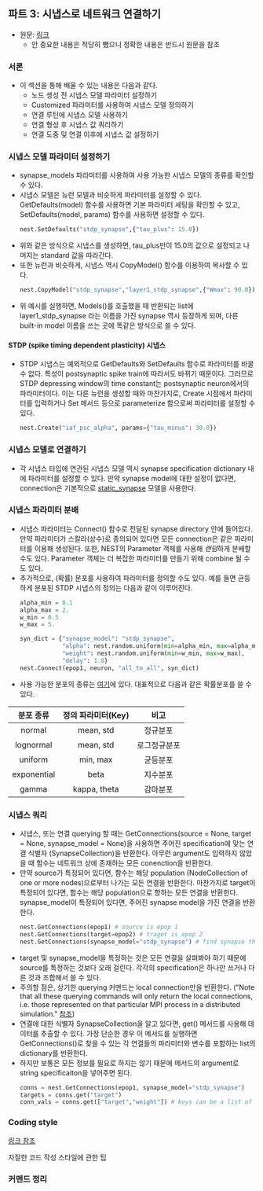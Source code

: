 ## 파트 3: 시냅스로 네트워크 연결하기
- 원문: <a href="https://nest-simulator.readthedocs.io/en/stable/tutorials/pynest_tutorial/part_3_connecting_networks_with_synapses.html#pynest-tutorial-3">링크</a>
  - 안 중요한 내용은 적당히 뺐으니 정확한 내용은 반드시 원문을 참조

### 서론
- 이 섹션을 통해 배울 수 있는 내용은 다음과 같다.
  - 노드 생성 전 시냅스 모델 파라미터 설정하기
  - Customized 파라미터를 사용하여 시냅스 모델 정의하기
  - 연결 루틴에 시냅스 모델 사용하기
  - 연결 형성 후 시냅스 값 쿼리하기
  - 연결 도중 및 연결 이후에 시냅스 값 설정하기



### 시냅스 모델 파라미터 설정하기
- synapse_models 파라미터를 사용하여 사용 가능한 시냅스 모델의 종류를 확인할 수 있다.
- 시냅스 모델은 뉴런 모델과 비슷하게 파라미터를 설정할 수 있다. GetDefaults(model) 함수를 사용하면 기본 파라미터 세팅을 확인할 수 있고, SetDefaults(model, params) 함수를 사용하면 설정할 수 있다.
  ```python
  nest.SetDefaults("stdp_synapse",{"tau_plus": 15.0})
  ```
- 위와 같은 방식으로 시냅스를 생성하면, tau_plus만이 15.0의 값으로 설정되고 나머지는 standard 값을 따라간다.
- 또한 뉴런과 비슷하게, 시냅스 역시 CopyModel() 함수를 이용하여 복사할 수 있다.
  ```python
  nest.CopyModel("stdp_synapse","layer1_stdp_synapse",{"Wmax": 90.0})
  ```
- 위 예시를 실행하면, Models()를 호출했을 때 반환되는 list에 layer1_stdp_synapse 라는 이름을 가진 synapse 역시 등장하게 되며, 다른 built-in model 이름을 쓰는 곳에 똑같은 방식으로 쓸 수 있다.


#### STDP (spike timing dependent plasticity) 시냅스
- STDP 시냅스는 예외적으로 GetDefaults와 SetDefaults 함수로 파라미터를 바꿀 수 없다. 특성이 postsynaptic spike train에 따라서도 바뀌기 때문이다. 그러므로 STDP depressing window의 time constant는 postsynaptic neuron에서의 파라미터이다. 이는 다른 뉴런을 생성할 때와 마찬가지로, Create 시점에서 파라미터를 입력하거나 Set 메서드 등으로 parameterize 함으로써 파라미터를 설정할 수 있다.
  ```python
  nest.Create("iaf_psc_alpha", params={"tau_minus": 30.0})
  ```

### 시냅스 모델로 연결하기
- 각 시냅스 타입에 연관된 시냅스 모델 역시 synapse specification dictionary 내에 파라미터를 설정할 수 있다. 만약 synapse model에 대한 설정이 없다면, connection은 기본적으로 [static_synapse](https://nest-simulator.readthedocs.io/en/stable/ref_material/glossary.html#term-static_synapse) 모델을 사용한다.

### 시냅스 파라미터 분배
- 시냅스 파라미터는 Connect() 함수로 전달된 synapse directory 안에 들어있다. 만약 파라미터가 스칼라(상수)로 종의되어 있다면 모든 connection은 같은 파라미터를 이용해 생성된다. 또한, NEST의 Parameter 객체를 사용해 *랜덤*하게 분배할 수도 있다. Parameter 객체는 더 복잡한 파라미터를 만들기 위해 combine 될 수도 있다.
- 추가적으로, (확률) 분포를 사용하여 파라미터를 정의할 수도 있다. 예를 들면 균등하게 분포된 STDP 시냅스의 정의는 다음과 같이 이루어진다.
  ```python
  alpha_min = 0.1
  alpha_max = 2.
  w_min = 0.5
  w_max = 5.

  syn_dict = {"synapse_model": "stdp_synapse",
              "alpha": nest.random.uniform(min=alpha_min, max=alpha_max),
              "weight": nest.random.uniform(min=w_min, max=w_max),
              "delay": 1.0}
  nest.Connect(epop1, neuron, "all_to_all", syn_dict)
  ```
- 사용 가능한 분포의 종류는 [여기](https://nest-simulator.readthedocs.io/en/stable/synapses/connection_management.html#connection-management)에 있다. 대표적으로 다음과 같은 확률분포를 쓸 수 있다.

|분포 종류|정의 파라미터(Key)|비고|
|:---:|:---:|:---:|
|normal|mean, std|정규분포|
|lognormal|mean, std|로그정규분포|
|uniform|min, max|균등분포|
|exponential|beta|지수분포|
|gamma|kappa, theta|감마분포|

### 시냅스 쿼리
- 시냅스, 또는 연결 querying 할 때는 GetConnections(source = None, target = None, synapse_model = None)을 사용하면 주어진 specification에 맞는 연결 식별자 (SynapseCollection)을 반환한다. 아무런 argument도 입력하지 않았을 때 함수는 네트워크 상에 존재하는 모든 conenction을 반환한다.
- 만약 source가 특정되어 있다면, 함수는 해당 population (NodeCollection of one or more nodes)으로부터 나가는 모든 연결을 반환한다. 마찬가지로 target이 특정되어 있다면, 함수는 해당 population으로 향하는 모든 연결을 반환한다. synapse_model이 특정되어 있다면, 주어진 synapse model을 가진 연결을 반환한다.
  ``` python
  nest.GetConnections(epop1) # source is epop 1
  nest.GetConnections(target=epop2) # traget is epop 2
  nest.GetConnections(synapse_model="stdp_synapse") # find synapse that is stdp_synapse type
  ```
- target 및 synapse_model을 특정하는 것은 모든 연결을 살펴봐야 하기 때문에 source를 특정하는 것보다 오래 걸린다. 각각의 specification은 하나만 쓰거나 다른 것과 조합해서 쓸 수 있다.
- 주의할 점은, 상기한 querying 커맨드는 local connection만을 반환한다. ("Note that all these querying commands will only return the local connections, i.e. those represented on that particular MPI process in a distributed simulation." [참조](https://nest-simulator.readthedocs.io/en/stable/ref_material/glossary.html#term-MPI))
- 연결에 대한 식별자 SynapseCollection을 알고 있다면, get() 메서드를 사용해 데이터를 추출할 수 있다. 가장 단순한 경우 이 메서드를 실행하면 GetConnections()로 찾을 수 있는 각 연결들의 파라미터와 변수를 포함하는 list의 dictionary를 반환한다.
- 하지만 보통은 모든 정보를 필요로 하지는 않기 때문에 메서드의 argument로 string specificaiton을 넣어주면 된다.
  ``` python
  conns = nest.GetConnections(epop1, synapse_model="stdp_synapse")
  targets = conns.get("target")
  conn_vals = conns.get(["target","weight"]) # keys can be a list of keys as well.
  ```

### Coding style
[링크 참조](https://nest-simulator.readthedocs.io/en/stable/tutorials/pynest_tutorial/part_3_connecting_networks_with_synapses.html#coding-style)

자잘한 코드 작성 스타일에 관한 팁

### 커맨드 정리